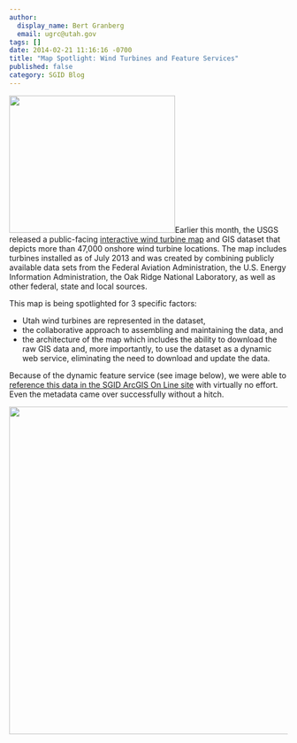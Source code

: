```yaml
---
author:
  display_name: Bert Granberg
  email: ugrc@utah.gov
tags: []
date: 2014-02-21 11:16:16 -0700
title: "Map Spotlight: Wind Turbines and Feature Services"
published: false
category: SGID Blog
---
```


<p><a href="/images/404.png"><img src="/images/404.png" alt="" title="wind1" width="300" height="248" class="inline-text-left" /></a>Earlier this month, the USGS released a public-facing <a href="http://eerscmap.usgs.gov/windfarm/">interactive wind turbine map</a> and GIS dataset that depicts more than 47,000 onshore wind turbine locations.  The map includes turbines installed as of July 2013 and was created by combining publicly available data sets from the Federal Aviation Administration, the U.S. Energy Information Administration, the Oak Ridge National Laboratory, as well as other federal, state and local sources.</p>
<p>This map is being spotlighted for 3 specific factors: </p>
<ul>
<li>Utah wind turbines are represented in the dataset, </li>
<li>the collaborative approach to assembling and maintaining the data, and </li>
<li>the architecture of the map which includes the ability to download the raw GIS data and, more importantly, to use the dataset as a dynamic web service, eliminating the need to download and update the data. </li>
</ul>
<p>Because of the dynamic feature service (see image below), we were able to <a href="https://utah.maps.arcgis.com/home/item.html?id=7ece6e2d2e8f49c797e5d875fdfacb21">reference this data in the SGID ArcGIS On Line site</a> with virtually no effort. Even the metadata came over successfully without a hitch.</p>
<p><a href="/images/404.png"><img src="/images/404.png" alt="" title="wind2" width="714" height="592" class="inline-text-left" /></a></p>
